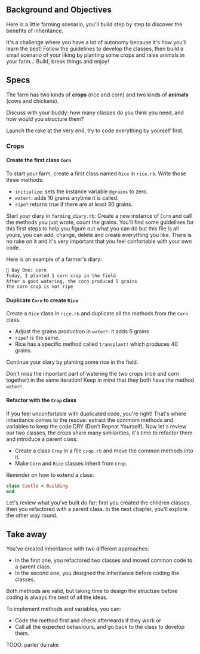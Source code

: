 ## Background and Objectives

Here is a little farming scenario, you'll build step by step to discover the benefits of inheritance.

It's a challenge where you have a lot of autonomy because it's how you'll learn the best! Follow the guidelines to develop the classes, then build a small scenario of your liking by planting some crops and raise animals in your farm... Build, break things and enjoy!

## Specs

The farm has two kinds of **crops** (rice and corn) and two kinds of **animals** (cows and chickens).

Discuss with your buddy: how many classes do you think you need, and how would you structure them? 

Launch the rake at the very end, try to code everything by yourself first.

### Crops

#### Create the first class `Corn`
To start your farm, create a first class named `Rice` in `rice.rb`. Write those three methods:
  - `initialize`: sets the instance variable `@grains` to zero.
  - `water!`: adds 10 grains anytime it is called.
  - `ripe?` returns true if there are at least 30 grains.

Start your diary in `farming_diary.rb`:
Create a new instance of `Corn` and call the methods you just wrote, count the grains. You'll find some guidelines for this first steps to help you figure out what you can do but this file is all yours, you can add, change, delete and create everything you like. There is no rake on it and it's very important that you feel confortable with your own code.

Here is an example of a farmer's diary:

```bash
📝 Day One: corn
Today, I planted 1 corn crop in the field
After a good watering, the corn produced 5 grains
The corn crop is not ripe
```

#### Duplicate `Corn` to create `Rice`
Create a `Rice` class in `rice.rb` and duplicate all the methods from the `Corn` class.
  - Adjust the grains production in `water!`: it adds 5 grains 
  - `ripe?` is the same.
  - Rice has a specific method called `transplant!` which produces 40 grains.

Continue your diary by planting some rice in the field.

Don't miss the important part of watering the two crops (rice and corn together) in the same iteration! Keep in mind that they both have the method `water!`.


#### Refactor with the `Crop` class
If you feel unconfortable with duplicated code, you're right! That's where inheritance comes to the rescue: extract the commom methods and variables to keep the code DRY (Don't Repeat Yourself).
Now let's review our two classes, the crops share many similarities, it's time to refactor them and introduce a parent class:
  - Create a class `Crop` in a file `crop.rb` and move the common methods into it.
  - Make `Corn` and `Rice` classes inherit from `Crop`.

Reminder on how to extend a class:

```ruby
class Castle < Building
end
```

Let's review what you've built do far: first you created the children classes, then you refactored with a parent class. In the next chapter, you'll explore the other way round.



## Take away
You've created inheritance with two different approaches:
- In the first one, you refactored two classes and moved common code to a parent class.
- In the second one, you designed the inheritance before coding the classes.

Both methods are valid, but taking time to design the structure before coding is always the best of all the ideas.

To implement methods and variables, you can:
- Code the method first and check afterwards if they work
or
- Call all the expected behaviours, and go back to the class to develop them.

TODO: parler du rake